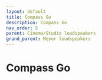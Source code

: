 ```yaml
---
layout: default
title: Compass Go
description: Compass Go
nav_order: 5
parent: Cinema/Studio loudspeakers
grand_parent: Meyer loudspeakers
---
```


# Compass Go